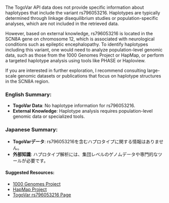 The TogoVar API data does not provide specific information about haplotypes that include the variant rs796053216. Haplotypes are typically determined through linkage disequilibrium studies or population-specific analyses, which are not included in the retrieved data.

However, based on external knowledge, rs796053216 is located in the SCN8A gene on chromosome 12, which is associated with neurological conditions such as epileptic encephalopathy. To identify haplotypes including this variant, one would need to analyze population-level genomic data, such as those from the 1000 Genomes Project or HapMap, or perform a targeted haplotype analysis using tools like PHASE or Haploview.

If you are interested in further exploration, I recommend consulting large-scale genomic datasets or publications that focus on haplotype structures in the SCN8A region.

### English Summary:
- **TogoVar Data**: No haplotype information for rs796053216.
- **External Knowledge**: Haplotype analysis requires population-level genomic data or specialized tools.

### Japanese Summary:
- **TogoVarデータ**: rs796053216を含むハプロタイプに関する情報はありません。
- **外部知識**: ハプロタイプ解析には、集団レベルのゲノムデータや専門的なツールが必要です。

#### Suggested Resources:
- [1000 Genomes Project](https://www.internationalgenome.org/)
- [HapMap Project](https://hapmap.ncbi.nlm.nih.gov/)
- [TogoVar rs796053216 Page](https://togovar.org/variant/rs796053216)